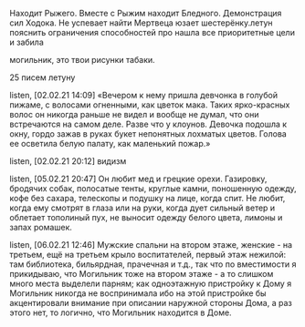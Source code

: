 Находит Рыжего. Вместе с Рыжим находит Бледного.
Демонстрация сил Ходока.
Не успевает найти Мертвеца
юзает шестерёнку.летун
пояснить ограничения способностей
про нашла все приоритетные цели и забила

могильник, это твои рисунки табаки.

25 писем летуну

listen, [02.02.21 14:09]
«Вечером к нему пришла девчонка в голубой пижаме, с волосами огненными, как цветок мака. Таких ярко-красных волос он никогда раньше не видел и вообще не думал, что они встречаются на самом деле. Разве что у клоунов. Девочка подошла к окну, гордо зажав в руках букет непонятных лохматых цветов. Голова ее осветила белую палату, как маленький пожар.»

listen, [02.02.21 20:12]
видизм

listen, [05.02.21 20:47]
Он любит мед и грецкие орехи. Газировку, бродячих собак, полосатые тенты, круглые камни, поношенную одежду, кофе без сахара, телескопы и подушку на лице, когда спит. Не любит, когда ему смотрят в глаза или на руки, когда дует сильный ветер и облетает тополиный пух, не выносит одежду белого цвета, лимоны и запах ромашек.


listen, [06.02.21 12:46]
Мужские спальни на втором этаже, женские - на третьем, ещё на третьем крыло воспитателей, первый этаж нежилой: там библиотека, бильярдная, прачечная и т.д., так что по вместимости я прикидываю, что Могильник тоже на втором этаже - а то слишком много места выделели парням; как одноэтажную пристройку к Дому я Могильник никогда не воспринимала ибо на этой пристройке бы акцентировали внимание при описании наружной стороны Дома, а раз этого нет, то логично, что Могильник находится в Доме.